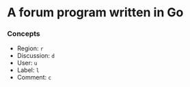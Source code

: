 # A forum program written in Go

### Concepts
* Region: `r`  
* Discussion: `d`  
* User: `u`  
* Label: `l`
* Comment: `c`
